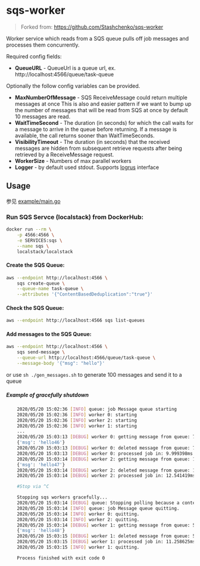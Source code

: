 # sqs-worker

> Forked from: https://github.com/Stashchenko/sqs-worker

Worker service which reads from a SQS queue pulls off job messages and processes them concurrently.

Required config fields:

- **QueueURL** - QueueUrl is a queue url, ex. http://localhost:4566/queue/task-queue

Optionally the follow config variables can be provided.

- **MaxNumberOfMessage** - SQS ReceiveMessage could return multiple messages at once This is also and easier pattern if we want to bump up the number of messages that will be read from SQS at once by default 10 messages are read.
- **WaitTimeSecond** - The duration (in seconds) for which the call waits for a message to arrive in the queue before returning. If a message is available, the call returns sooner than WaitTimeSeconds.
- **VisibilityTimeout** - The duration (in seconds) that the received messages are hidden from subsequent retrieve requests after being retrieved by a ReceiveMessage request.
- **WorkerSize** - Numbers of max parallel workers
- **Logger** - by default used stdout. Supports [logrus](https://github.com/sirupsen/logrus) interface

## Usage

参见 [example/main.go](./example/main.go)

### Run SQS Servce (localstack) from DockerHub:

```sh
docker run --rm \
 	-p 4566:4566 \
 	-e SERVICES:sqs \
 	--name sqs \
 	localstack/localstack
```

#### Create the SQS Queue:

```sh
aws --endpoint http://localhost:4566 \
	sqs create-queue \
	--queue-name task-queue \
	--attributes '{"ContentBasedDeduplication":"true"}'
```

#### Check the SQS Queue:

```sh
aws --endpoint http://localhost:4566 sqs list-queues
```

#### Add messages to the SQS Queue:

```sh
aws --endpoint http://localhost:4566 \
	sqs send-message \
	--queue-url http://localhost:4566/queue/task-queue \
	--message-body '{"msg": "hello"}'
```

or use `sh ./gen_messages.sh` to generate 100 messages and send it to a queue

##### Example of gracefully shutdown

```bash
    2020/05/20 15:02:36 [INFO] queue: job Message queue starting
    2020/05/20 15:02:36 [INFO] worker 0: starting
    2020/05/20 15:02:36 [INFO] worker 2: starting
    2020/05/20 15:02:36 [INFO] worker 1: starting
    ...
    2020/05/20 15:03:13 [DEBUG] worker 0: getting message from queue: 7a29e48e-cf9e-4e6b-a9aa-f31e6600f5e0
    {'msg': 'hello46'}
    2020/05/20 15:03:13 [DEBUG] worker 0: deleted message from queue: 7a29e48e-cf9e-4e6b-a9aa-f31e6600f5e0
    2020/05/20 15:03:13 [DEBUG] worker 0: processed job in: 9.999398ms
    2020/05/20 15:03:14 [DEBUG] worker 2: getting message from queue: 16d0df57-4a77-4a88-b83a-8f5eee2c4312
    {'msg': 'hello47'}
    2020/05/20 15:03:14 [DEBUG] worker 2: deleted message from queue: 16d0df57-4a77-4a88-b83a-8f5eee2c4312
    2020/05/20 15:03:14 [DEBUG] worker 2: processed job in: 12.541419ms

    #Stop via ^C

    Stopping sqs workers gracefully...
    2020/05/20 15:03:14 [DEBUG] queue: Stopping polling because a context kill signal was sent
    2020/05/20 15:03:14 [INFO] queue: job Message queue quitting.
    2020/05/20 15:03:14 [INFO] worker 0: quitting.
    2020/05/20 15:03:14 [INFO] worker 2: quitting.
    2020/05/20 15:03:14 [DEBUG] worker 1: getting message from queue: 5b1a52b0-34b6-4b63-9eb5-96d70db355c0
    {'msg': 'hello48'}
    2020/05/20 15:03:15 [DEBUG] worker 1: deleted message from queue: 5b1a52b0-34b6-4b63-9eb5-96d70db355c0
    2020/05/20 15:03:15 [DEBUG] worker 1: processed job in: 11.258625ms
    2020/05/20 15:03:15 [INFO] worker 1: quitting.

    Process finished with exit code 0
```

